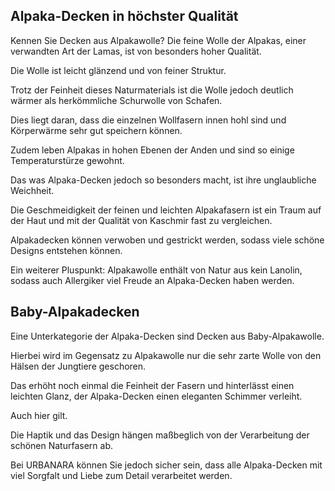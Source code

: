 Alpaka-Decken in höchster Qualität
----------------------------------

Kennen Sie Decken aus Alpakawolle? Die feine Wolle der Alpakas, einer verwandten Art der Lamas, ist von besonders hoher Qualität.

Die Wolle ist leicht glänzend und von feiner Struktur.

Trotz der Feinheit dieses Naturmaterials ist die Wolle jedoch deutlich wärmer als herkömmliche Schurwolle von Schafen.

Dies liegt daran, dass die einzelnen Wollfasern innen hohl sind und Körperwärme sehr gut speichern können.

Zudem leben Alpakas in hohen Ebenen der Anden und sind so einige Temperaturstürze gewohnt.

Das was Alpaka-Decken jedoch so besonders macht, ist ihre unglaubliche Weichheit.

Die Geschmeidigkeit der feinen und leichten Alpakafasern ist ein Traum auf der Haut und mit der Qualität von Kaschmir fast zu vergleichen.

Alpakadecken können verwoben und gestrickt werden, sodass viele schöne Designs entstehen können.

Ein weiterer Pluspunkt: Alpakawolle enthält von Natur aus kein Lanolin, sodass auch Allergiker viel Freude an Alpaka-Decken haben werden.

Baby-Alpakadecken
-----------------

Eine Unterkategorie der Alpaka-Decken sind Decken aus Baby-Alpakawolle.

Hierbei wird im Gegensatz zu Alpakawolle nur die sehr zarte Wolle von den Hälsen der Jungtiere geschoren.

Das erhöht noch einmal die Feinheit der Fasern und hinterlässt einen leichten Glanz, der Alpaka-Decken einen eleganten Schimmer verleiht.

Auch hier gilt.

Die Haptik und das Design hängen maßbeglich von der Verarbeitung der schönen Naturfasern ab.

Bei URBANARA können Sie jedoch sicher sein, dass alle Alpaka-Decken mit viel Sorgfalt und Liebe zum Detail verarbeitet werden.

